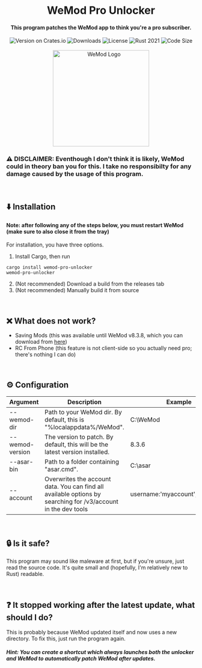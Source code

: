 <div align="center">
  <h1>WeMod Pro Unlocker</h1>
  <h4>This program patches the WeMod app to think you're a pro subscriber.</h4>
  <img src="https://img.shields.io/crates/v/wemod-pro-unlocker?color=purple" alt="Version on Crates.io">
  <img src="https://img.shields.io/crates/d/wemod-pro-unlocker?color=red" alt="Downloads">
  <img src="https://img.shields.io/crates/l/wemod-pro-unlocker?color=green" alt="License">
  <img src="https://img.shields.io/badge/rust-2021-orange?logo=rust" alt="Rust 2021">
  <img src="https://img.shields.io/github/languages/code-size/bennett-sh/wemod-pro-unlocker?color=yellow" alt="Code Size"><br/><br/>
  <img width="256" src="https://user-images.githubusercontent.com/110846042/199363901-4b212629-895c-47a5-a059-4df198b64565.png" alt="WeMod Logo">
</div>

### ⚠️ DISCLAIMER: Eventhough I don't think it is likely, WeMod could in theory ban you for this. I take no responsibilty for any damage caused by the usage of this program.

<br/>

## ⬇️ Installation
#### Note: after following any of the steps below, you must restart WeMod (make sure to also close it from the tray)
For installation, you have three options.
1. Install Cargo, then run
```
cargo install wemod-pro-unlocker
wemod-pro-unlocker
```
2. (Not recommended) Download a build from the releases tab <br/>
3. (Not recommended) Manually build it from source

<br/>

## ❌ What does not work?
- Saving Mods (this was available until WeMod v8.3.8, which you can download from [here](https://storage-cdn.wemod.com/app/releases/stable/WeMod-8.3.8.exe))
- RC From Phone (this feature is not client-side so you actually need pro; there's nothing I can do)

<br/>

## ⚙️ Configuration
| Argument                  	| Description                                                                                                 	| Example
|---------------------------	|-------------------------------------------------------------------------------------------------------------	|----------------------------------
| --wemod-dir <dir>         	 	 	 	 	 	 	| Path to your WeMod dir. By default, this is "%localappdata%/WeMod".                                         	| C:\WeMod
| --wemod-version <version> 	 	 	 	 	 	 	| The version to patch. By default, this will be the latest version installed. 	                                | 8.3.6
| --asar-bin <folder containing asar.cmd> | Path to a folder containing "asar.cmd".                                                                     	| C:\asar
| --account <json>            	 	 	 	 	  | Overwrites the account data. You can find all available options by searching for /v3/account in the dev tools | username:'myaccount',email:'test'

<br/>

## 🔒 Is it safe?
This program may sound like maleware at first, but if you're unsure, just read the source code. It's quite small and (hopefully, I'm relatively new to Rust) readable.

<br/>

## ❓ It stopped working after the latest update, what should I do?
This is probably because WeMod updated itself and now uses a new directory. To fix this, just run the program again.

##### Hint: You can create a shortcut which always launches both the unlocker and WeMod to automatically patch WeMod after updates.

